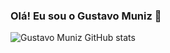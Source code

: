 ### Olá! Eu sou o Gustavo Muniz 👋

![Gustavo Muniz GitHub stats](https://github-readme-stats.vercel.app/api?username=devGustavoMuniz&show_icons=true&theme=dracula)
